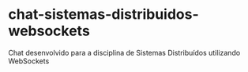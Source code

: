 # chat-sistemas-distribuidos-websockets
Chat desenvolvido para a disciplina de Sistemas Distribuídos utilizando WebSockets
